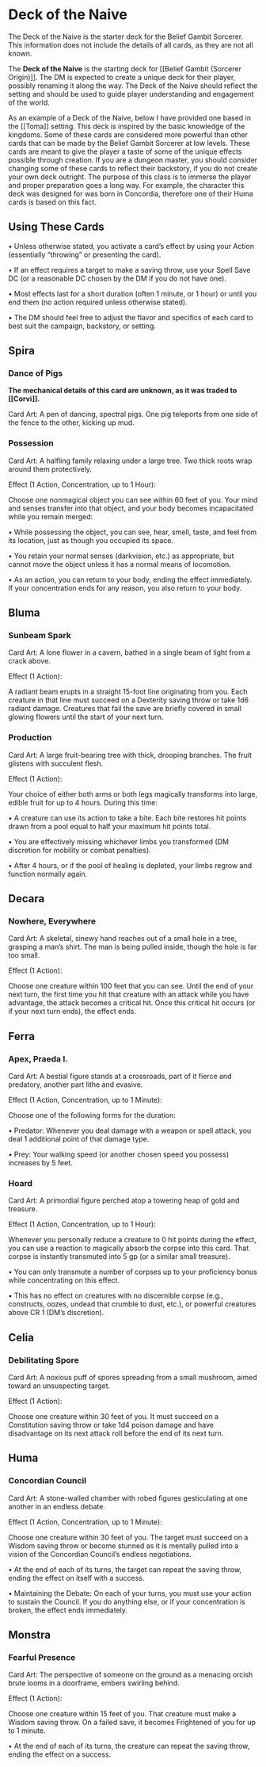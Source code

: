 <!-- wiki-header-section:start -->
# Deck of the Naive
The Deck of the Naive is the starter deck for the Belief Gambit Sorcerer. This information does not include the details of all cards, as they are not all known.

The **Deck of the Naive** is the starting deck for [[Belief Gambit (Sorcerer Origin)]]. The DM is expected to create a unique deck for their player, possibly renaming it along the way. The Deck of the Naive should reflect the setting and should be used to guide player understanding and engagement of the world.

<!-- wiki-header-section:end -->

As an example of a Deck of the Naive, below I have provided one based in the [[Toma]] setting. This deck is inspired by the basic knowledge of the kingdoms. Some of these cards are considered more powerful than other cards that can be made by the Belief Gambit Sorcerer at low levels. These cards are meant to give the player a taste of some of the unique effects possible through creation. If you are a dungeon master, you should consider changing some of these cards to reflect their backstory, if you do not create your own deck outright. The purpose of this class is to immerse the player and proper preparation goes a long way. For example, the character this deck was designed for was born in Concordia, therefore one of their Huma cards is based on this fact. 


## Using These Cards

• Unless otherwise stated, you activate a card’s effect by using your Action (essentially “throwing” or presenting the card).

• If an effect requires a target to make a saving throw, use your Spell Save DC (or a reasonable DC chosen by the DM if you do not have one).

• Most effects last for a short duration (often 1 minute, or 1 hour) or until you end them (no action required unless otherwise stated).

• The DM should feel free to adjust the flavor and specifics of each card to best suit the campaign, backstory, or setting.

## Spira

### Dance of Pigs

  **The mechanical details of this card are unknown, as it was traded to [[Corvi]].**

Card Art: A pen of dancing, spectral pigs. One pig teleports from one side of the fence to the other, kicking up mud.

### Possession

Card Art: A halfling family relaxing under a large tree. Two thick roots wrap around them protectively.

Effect (1 Action, Concentration, up to 1 Hour):

Choose one nonmagical object you can see within 60 feet of you. Your mind and senses transfer into that object, and your body becomes incapacitated while you remain merged:

• While possessing the object, you can see, hear, smell, taste, and feel from its location, just as though you occupied its space.

• You retain your normal senses (darkvision, etc.) as appropriate, but cannot move the object unless it has a normal means of locomotion.

• As an action, you can return to your body, ending the effect immediately. If your concentration ends for any reason, you also return to your body.

## Bluma

### Sunbeam Spark

Card Art: A lone flower in a cavern, bathed in a single beam of light from a crack above.

Effect (1 Action):

A radiant beam erupts in a straight 15-foot line originating from you. Each creature in that line must succeed on a Dexterity saving throw or take 1d6 radiant damage. Creatures that fail the save are briefly covered in small glowing flowers until the start of your next turn.

### Production

Card Art: A large fruit-bearing tree with thick, drooping branches. The fruit glistens with succulent flesh.

Effect (1 Action):

Your choice of either both arms or both legs magically transforms into large, edible fruit for up to 4 hours. During this time:

• A creature can use its action to take a bite. Each bite restores hit points drawn from a pool equal to half your maximum hit points total.

• You are effectively missing whichever limbs you transformed (DM discretion for mobility or combat penalties).

• After 4 hours, or if the pool of healing is depleted, your limbs regrow and function normally again.

## Decara

### Nowhere, Everywhere

Card Art: A skeletal, sinewy hand reaches out of a small hole in a tree, grasping a man’s shirt. The man is being pulled inside, though the hole is far too small.

Effect (1 Action):

Choose one creature within 100 feet that you can see. Until the end of your next turn, the first time you hit that creature with an attack while you have advantage, the attack becomes a critical hit. Once this critical hit occurs (or if your next turn ends), the effect ends.

## Ferra

### Apex, Praeda I.

Card Art: A bestial figure stands at a crossroads, part of it fierce and predatory, another part lithe and evasive.

Effect (1 Action, Concentration, up to 1 Minute):

Choose one of the following forms for the duration:

• Predator: Whenever you deal damage with a weapon or spell attack, you deal 1 additional point of that damage type.

• Prey: Your walking speed (or another chosen speed you possess) increases by 5 feet.

### Hoard

Card Art: A primordial figure perched atop a towering heap of gold and treasure.

Effect (1 Action, Concentration, up to 1 Hour):

Whenever you personally reduce a creature to 0 hit points during the effect, you can use a reaction to magically absorb the corpse into this card. That corpse is instantly transmuted into 5 gp (or a similar small treasure).

• You can only transmute a number of corpses up to your proficiency bonus while concentrating on this effect.

• This has no effect on creatures with no discernible corpse (e.g., constructs, oozes, undead that crumble to dust, etc.), or powerful creatures above CR 1 (DM’s discretion).

## Celia

### Debilitating Spore

Card Art: A noxious puff of spores spreading from a small mushroom, aimed toward an unsuspecting target.

Effect (1 Action):

Choose one creature within 30 feet of you. It must succeed on a Constitution saving throw or take 1d4 poison damage and have disadvantage on its next attack roll before the end of its next turn.

## Huma

### Concordian Council

Card Art: A stone-walled chamber with robed figures gesticulating at one another in an endless debate.

Effect (1 Action, Concentration, up to 1 Minute):

Choose one creature within 30 feet of you. The target must succeed on a Wisdom saving throw or become stunned as it is mentally pulled into a vision of the Concordian Council’s endless negotiations.

• At the end of each of its turns, the target can repeat the saving throw, ending the effect on itself with a success.

• Maintaining the Debate: On each of your turns, you must use your action to sustain the Council. If you do anything else, or if your concentration is broken, the effect ends immediately.

## Monstra

### Fearful Presence

Card Art: The perspective of someone on the ground as a menacing orcish brute looms in a doorframe, embers swirling behind.

Effect (1 Action):

Choose one creature within 15 feet of you. That creature must make a Wisdom saving throw. On a failed save, it becomes Frightened of you for up to 1 minute.

• At the end of each of its turns, the creature can repeat the saving throw, ending the effect on a success.


  

